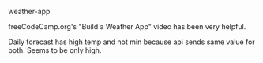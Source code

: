 weather-app

freeCodeCamp.org's "Build a Weather App" video has been very helpful. 

Daily forecast has high temp and not min because api sends same value for both. Seems to be only high.